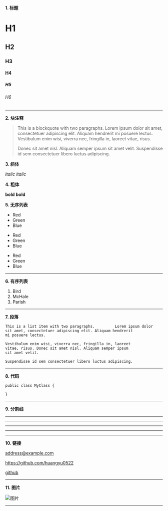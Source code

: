 **1. 标题**
# H1
## H2
### H3 
#### H4
##### H5
###### H6
---
**2. 块注释**
> This is a blockquote with two paragraphs. Lorem ipsum dolor sit amet,
> consectetuer adipiscing elit. Aliquam hendrerit mi posuere lectus.
> Vestibulum enim wisi, viverra nec, fringilla in, laoreet vitae, risus.
> 
> Donec sit amet nisl. Aliquam semper ipsum sit amet velit. Suspendisse
> id sem consectetuer libero luctus adipiscing.

**3. 斜体**

_italic_
*italic*

**4. 粗体**

__bold__
**bold**

**5. 无序列表**

* Red
* Green
* Blue

+ Red
+ Green
+ Blue

- Red
- Green
- Blue 

---
**6. 有序列表**

1. Bird
2. McHale
3. Parish

---
**7. 段落**

    This is a list item with two paragraphs.         Lorem ipsum dolor
    sit amet, consectetuer adipiscing elit. Aliquam hendrerit
    mi posuere lectus.

    Vestibulum enim wisi, viverra nec, fringilla in, laoreet
    vitae, risus. Donec sit amet nisl. Aliquam semper ipsum
    sit amet velit.

    Suspendisse id sem consectetuer libero luctus adipiscing.
    
---
**8. 代码**
        
```
public class MyClass {
        
}
```

---    
**9. 分割线**

* * *

***

- - -

---

---
**10. 链接**

address@example.com

https://github.com/huangyu0522

[github](https://github.com/huangyu0522)

---
**11. 图片**

![图片](https://timgsa.baidu.com/timg?image&quality=80&size=b9999_10000&sec=1493205521823&di=63bc447616ee02db8af616b9e8f66427&imgtype=0&src=http%3A%2F%2Fwww.pp3.cn%2Fuploads%2F201505%2F2015052508.jpg)

---

